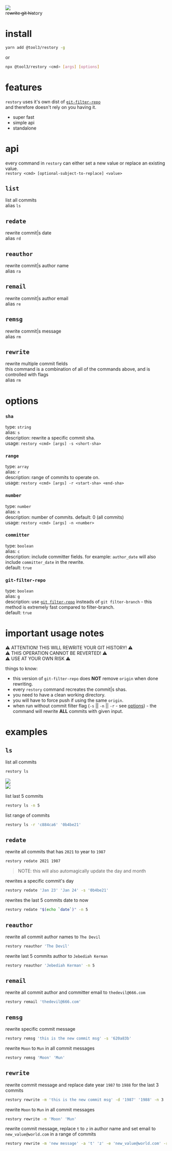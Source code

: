 ![](./restory.png)   
re~~write git his~~tory

# install
```bash
yarn add @tool3/restory -g
```
or 
```bash
npx @tool3/restory <cmd> [args] [options]
```

# features
`restory` uses it's own dist of [`git-filter-repo`](https://github.com/newren/git-filter-repo)   
and therefore doesn't rely on you having it.
- super fast
- simple api
- standalone

# api
every command in `restory` can either set a new value or replace an existing value.   
`restory <cmd> [optional-subject-to-replace] <value>`

## `list`
list all commits   
alias `ls`   
## `redate`
rewrite commit|s date   
alias `rd`   
## `reauthor`
rewrite commit|s author name   
alias `ra`
## `remail`
rewrite commit|s author email   
alias `re`
## `remsg`
rewrite commit|s message   
alias `rm`   
## `rewrite`
rewrite multiple commit fields   
this command is a combination of all of the commands above, and is controlled with flags   
alias `rm`   
# options
### `sha`
type: `string`   
alias: `s`   
description: rewrite a specific commit sha.    
usage: `restory <cmd> [args] -s <short-sha>`
### `range`
type: `array`   
alias: `r`      
description: range of commits to operate on.    
usage: `restory <cmd> [args] -r <start-sha> <end-sha>`
### `number`
type: `number`   
alias: `n`      
description: number of commits.
default: 0 (all commits)    
usage: `restory <cmd> [args] -n <number>`
### `committer`
type: `boolean`   
alias: `c`      
description: include committer fields. for example: `author_date` will also include `committer_date` in the rewrite.   
default: `true`
### `git-filter-repo`
type: `boolean`   
alias: `g`      
description: use [`git filter-repo`](https://github.com/newren/git-filter-repo) insteads of `git filter-branch` - this method is extremely fast compared to filter-branch.   
default: `true`

# important usage notes
⚠️ ATTENTION! THIS WILL REWRITE YOUR GIT HISTORY! ⚠️    
⚠️ THIS OPERATION CANNOT BE REVERTED! ⚠️    
⚠️ USE AT YOUR OWN RISK ⚠️

things to know:
- this version of `git-filter-repo` does **NOT** remove `origin` when done rewriting.
- every `restory` command recreates the commit|s shas.
- you need to have a clean working directory.
- you will have to force push if using the same `origin`.
- when run without commit filter flag (`-s` || `-n` || `-r` - see [options](#options)) - the command will rewrite **ALL** commits with given input.

# examples
## `ls`
list all commits
```bash
restory ls
```
![](./ls.png)   
[![](https://img.shields.io/static/v1?label=created%20with%20shellfie&message=📸&color=pink)](https://github.com/tool3/shellfie)

list last 5 commits
```bash
restory ls -n 5
```

list range of commits
```bash
restory ls -r 'c884ca6' '0b4be21'
```

## `redate`
rewrite all commits that has `2021` to year to `1987`   
```bash
restory redate 2021 1987
```
> NOTE: this will also automagically update the day and month

rewrites a specific commit's day
```bash
restory redate 'Jan 23' 'Jan 24' -s '0b4be21'
```
rewrites the last 5 commits date to now
```bash
restory redate "$(echo `date`)" -n 5
```
## `reauthor`
rewrite all commit author names to `The Devil`
```bash
restory reauthor 'The Devil'
```
rewrite last 5 commits author to `Jebediah Kerman`
```bash
restory reauthor 'Jebediah Kerman' -n 5
```
## `remail`
rewrite all commit author and committer email to `thedevil@666.com`
```bash
restory remail 'thedevil@666.com'
```
## `remsg`
rewrite specific commit message
```bash
restory remsg 'this is the new commit msg' -s '620a83b'
```
rewrite `Moon` to `Mun` in all commit messages 
```bash
restory remsg 'Moon' 'Mun'
```

## `rewrite`
rewrite commit message and replace date year `1987` to `1988` for the last 3 commits
```bash
restory rewrite -m 'this is the new commit msg' -d '1987' '1988' -n 3
```
rewrite `Moon` to `Mun` in all commit messages 
```bash
restory rewrite -m 'Moon' 'Mun'
```

rewrite commit message, replace `t` to `z` in author name and set email to `new_value@world.com` in a range of commits
```bash
restory rewrite -m 'new message' -a 't' 'z' -e 'new_value@world.com' -r '8381e6a' '4110655'
```
